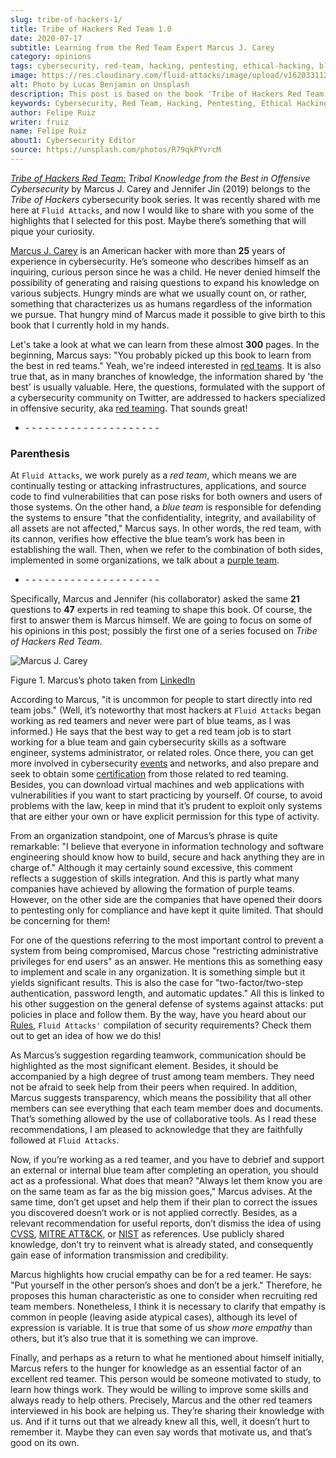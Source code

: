 ```yaml
---
slug: tribe-of-hackers-1/
title: Tribe of Hackers Red Team 1.0
date: 2020-07-17
subtitle: Learning from the Red Team Expert Marcus J. Carey
category: opinions
tags: cybersecurity, red-team, hacking, pentesting, ethical-hacking, blue-team
image: https://res.cloudinary.com/fluid-attacks/image/upload/v1620331129/blog/tribe-of-hackers-1/cover_yosoni.webp
alt: Photo by Lucas Benjamin on Unsplash
description: This post is based on the book 'Tribe of Hackers Red Team' by Carey and Jin. Here we share an introduction and some of the highlights of the first interview.
keywords: Cybersecurity, Red Team, Hacking, Pentesting, Ethical Hacking, Blue Team, Knowledge, Tribe
author: Felipe Ruiz
writer: fruiz
name: Felipe Ruiz
about1: Cybersecurity Editor
source: https://unsplash.com/photos/R79qkPYvrcM
---
```


[*Tribe of Hackers Red
Team:*](https://www.amazon.com/gp/product/B07VWHCQMR/ref=dbs_a_def_rwt_bibl_vppi_i2)
*Tribal Knowledge from the Best in Offensive Cybersecurity* by Marcus J.
Carey and Jennifer Jin (2019) belongs to the *Tribe of Hackers*
cybersecurity book series. It was recently shared with me here at `Fluid
Attacks`, and now I would like to share with you some of the highlights
that I selected for this post. Maybe there’s something that will pique
your curiosity.

[Marcus J. Carey](https://www.linkedin.com/in/marcuscarey/) is an
American hacker with more than **25** years of experience in
cybersecurity. He’s someone who describes himself as an inquiring,
curious person since he was a child. He never denied himself the
possibility of generating and raising questions to expand his knowledge
on various subjects. Hungry minds are what we usually count on, or
rather, something that characterizes us as humans regardless of the
information we pursue. That hungry mind of Marcus made it possible to
give birth to this book that I currently hold in my hands.

Let's take a look at what we can learn
from these almost **300** pages.
In the beginning,
Marcus says:
"You probably picked up this book to learn
from the best in red teams."
Yeah, we're indeed interested in [red teams](../red-team-exercise/).
It is also true that,
as in many branches of knowledge,
the information shared by 'the best' is usually valuable.
Here,
the questions,
formulated with the support of a cybersecurity community on Twitter,
are addressed to hackers specialized in offensive security,
aka [red teaming](../../solutions/red-teaming/).
That sounds great\!

- \- - - - - - - - - - - - - - - - - - - - -

### Parenthesis

At `Fluid Attacks`, we work purely as a *red team*, which means we are
continually testing or attacking infrastructures, applications, and
source code to find vulnerabilities that can pose risks for both owners
and users of those systems. On the other hand, a *blue team* is
responsible for defending the systems to ensure "that the
confidentiality, integrity, and availability of all assets are not
affected," Marcus says. In other words, the red team, with its cannon,
verifies how effective the blue team’s work has been in establishing the
wall. Then, when we refer to the combination of both sides, implemented
in some organizations, we talk about a [purple team](../purple-team/).

- \- - - - - - - - - - - - - - - - - - - - -

Specifically, Marcus and Jennifer (his collaborator) asked the same
**21** questions to **47** experts in red teaming to shape this book. Of
course, the first to answer them is Marcus himself. We are going to
focus on some of his opinions in this post; possibly the first one of a
series focused on *Tribe of Hackers Red Team*.

<div class="imgblock">

![Marcus J. Carey](https://res.cloudinary.com/fluid-attacks/image/upload/v1620331128/blog/tribe-of-hackers-1/marcus_wvbmtg.webp)

<div class="title">

Figure 1. Marcus’s photo taken from
[LinkedIn](https://www.linkedin.com/pulse/im-unemployed-i-am-hiring-marcus-carey?articleId=6202227092038365184#comments-6202227092038365184&trk=public_profile_article_view)

</div>

</div>

According to Marcus, "it is uncommon for people to start directly into
red team jobs." (Well, it’s noteworthy that most hackers at `Fluid
Attacks` began working as red teamers and never were part of blue teams,
as I was informed.) He says that the best way to get a red team job is
to start working for a blue team and gain cybersecurity skills as a
software engineer, systems administrator, or related roles. Once there,
you can get more involved in cybersecurity
[events](../../about-us/events/) and networks, and also prepare and seek
to obtain some [certification](../../about-us/certifications/) from
those related to red teaming. Besides, you can download virtual machines
and web applications with vulnerabilities if you want to start
practicing by yourself. Of course, to avoid problems with the law, keep
in mind that it’s prudent to exploit only systems that are either your
own or have explicit permission for this type of activity.

From an organization standpoint, one of Marcus’s phrase is quite
remarkable: "I believe that everyone in information technology and
software engineering should know how to build, secure and hack anything
they are in charge of." Although it may certainly sound excessive, this
comment reflects a suggestion of skills integration. And this is partly
what many companies have achieved by allowing the formation of purple
teams. However, on the other side are the companies that have opened
their doors to pentesting only for compliance and have kept it quite
limited. That should be concerning for them\!

For one of the questions referring to the most important control to
prevent a system from being compromised, Marcus chose "restricting
administrative privileges for end users" as an answer. He mentions this
as something easy to implement and scale in any organization. It is
something simple but it yields significant results. This is also the
case for "two-factor/two-step authentication, password length, and
automatic updates." All this is linked to his other suggestion on the
general defense of systems against attacks: put policies in place and
follow them. By the way, have you heard about our
[Rules](https://docs.fluidattacks.com/development/stack/commitlint/syntax/commit#rules),
`Fluid Attacks'` compilation of security requirements? Check them out to
get an idea of how we do this\!

As Marcus’s suggestion regarding teamwork, communication should be
highlighted as the most significant element. Besides, it should be
accompanied by a high degree of trust among team members. They need not
be afraid to seek help from their peers when required. In addition,
Marcus suggests transparency, which means the possibility that all other
members can see everything that each team member does and documents.
That’s something allowed by the use of collaborative tools. As I read
these recommendations, I am pleased to acknowledge that they are
faithfully followed at `Fluid Attacks`.

Now, if you’re working as a red teamer, and you have to debrief and
support an external or internal blue team after completing an operation,
you should act as a professional. What does that mean? "Always let them
know you are on the same team as far as the big mission goes," Marcus
advises. At the same time, don’t get upset and help them if their plan
to correct the issues you discovered doesn’t work or is not applied
correctly. Besides, as a relevant recommendation for useful reports,
don’t dismiss the idea of using [CVSS](https://www.first.org/cvss/),
[MITRE ATT\&CK](https://attack.mitre.org/), or
[NIST](https://nvd.nist.gov/general) as references. Use publicly shared
knowledge, don’t try to reinvent what is already stated, and
consequently gain ease of information transmission and credibility.

Marcus highlights how crucial empathy can be for a red teamer. He says:
"Put yourself in the other person’s shoes and don’t be a jerk."
Therefore, he proposes this human characteristic as one to consider when
recruiting red team members. Nonetheless, I think it is necessary to
clarify that empathy is common in people (leaving aside atypical cases),
although its level of expression is variable. It is true that some of us
*show more empathy* than others, but it’s also true that it is something
we can improve.

Finally, and perhaps as a return to what he mentioned about himself
initially, Marcus refers to the hunger for knowledge as an essential
factor of an excellent red teamer. This person would be someone
motivated to study, to learn how things work. They would be willing to
improve some skills and always ready to help others. Precisely, Marcus
and the other red teamers interviewed in his book are helping us.
They’re sharing their knowledge with us. And if it turns out that we
already knew all this, well, it doesn’t hurt to remember it. Maybe they
can even say words that motivate us, and that’s good on its own.
